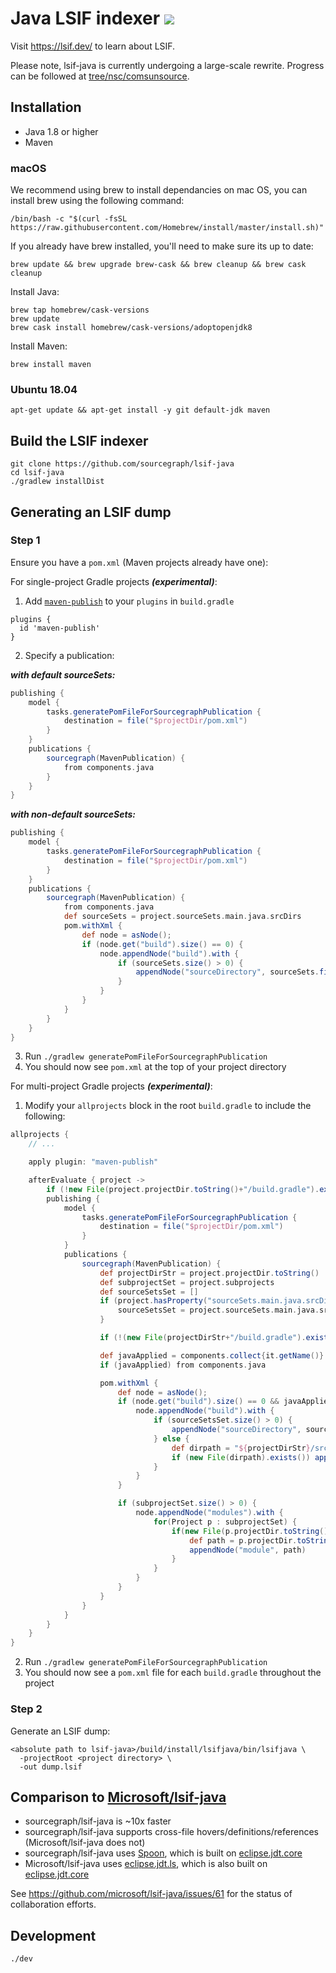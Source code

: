 # Java LSIF indexer ![](https://img.shields.io/badge/status-development-yellow?style=flat)

Visit https://lsif.dev/ to learn about LSIF.

Please note, lsif-java is currently undergoing a large-scale rewrite. Progress can be followed at [tree/nsc/comsunsource](https://github.com/sourcegraph/lsif-java/tree/nsc/comsunsource).

## Installation

- Java 1.8 or higher
- Maven

### macOS ###

We recommend using brew to install dependancies on mac OS, you can install brew using the following command:
```
/bin/bash -c "$(curl -fsSL https://raw.githubusercontent.com/Homebrew/install/master/install.sh)"
```

If you already have brew installed, you'll need to make sure its up to date: 
```
brew update && brew upgrade brew-cask && brew cleanup && brew cask cleanup
```

Install Java:
```
brew tap homebrew/cask-versions
brew update
brew cask install homebrew/cask-versions/adoptopenjdk8
```

Install Maven:
```
brew install maven
```

### Ubuntu 18.04 ###

```
apt-get update && apt-get install -y git default-jdk maven
```

## Build the LSIF indexer

```
git clone https://github.com/sourcegraph/lsif-java
cd lsif-java
./gradlew installDist
```

## Generating an LSIF dump

### **Step 1**

Ensure you have a `pom.xml` (Maven projects already have one):

For single-project Gradle projects **_(experimental)_**:

1. Add [`maven-publish`](https://docs.gradle.org/current/userguide/publishing_maven.html) to your `plugins` in `build.gradle`
```
plugins {
  id 'maven-publish'
}
```
2. Specify a publication:

**_with default sourceSets:_**

```groovy
publishing {
    model {
        tasks.generatePomFileForSourcegraphPublication {
            destination = file("$projectDir/pom.xml")
        }
    }
    publications {
        sourcegraph(MavenPublication) {
            from components.java
        }
    }
}
```

**_with non-default sourceSets:_**

```groovy
publishing {
    model {
        tasks.generatePomFileForSourcegraphPublication {
            destination = file("$projectDir/pom.xml")
        }
    }
    publications {
        sourcegraph(MavenPublication) {
            from components.java
            def sourceSets = project.sourceSets.main.java.srcDirs
            pom.withXml {
                def node = asNode();
                if (node.get("build").size() == 0) {
                    node.appendNode("build").with {
                        if (sourceSets.size() > 0) {
                            appendNode("sourceDirectory", sourceSets.first())
                        }
                    }
                }
            }
        }
    }
}
```

3. Run `./gradlew generatePomFileForSourcegraphPublication`
4. You should now see `pom.xml` at the top of your project directory

For multi-project Gradle projects **_(experimental)_**:

1. Modify your `allprojects` block in the root `build.gradle` to include the following:

```groovy
allprojects {
    // ...

    apply plugin: "maven-publish"

    afterEvaluate { project ->
        if (!new File(project.projectDir.toString()+"/build.gradle").exists()) return
        publishing {
            model {
                tasks.generatePomFileForSourcegraphPublication {
                    destination = file("$projectDir/pom.xml")
                }
            }
            publications {
                sourcegraph(MavenPublication) {
                    def projectDirStr = project.projectDir.toString()
                    def subprojectSet = project.subprojects
                    def sourceSetsSet = []
                    if (project.hasProperty("sourceSets.main.java.srcDirs")) {
                        sourceSetsSet = project.sourceSets.main.java.srcDirs
                    }

                    if (!(new File(projectDirStr+"/build.gradle").exists())) return

                    def javaApplied = components.collect{it.getName()}.contains("java")
                    if (javaApplied) from components.java

                    pom.withXml {
                        def node = asNode();
                        if (node.get("build").size() == 0 && javaApplied) {
                            node.appendNode("build").with {
                                if (sourceSetsSet.size() > 0) {
                                    appendNode("sourceDirectory", sourceSetsSet.first())
                                } else {
                                    def dirpath = "${projectDirStr}/src/main/java"
                                    if (new File(dirpath).exists()) appendNode("sourceDirectory", dirpath)
                                }
                            }
                        }

                        if (subprojectSet.size() > 0) {
                            node.appendNode("modules").with {
                                for(Project p : subprojectSet) {
                                    if(new File(p.projectDir.toString()+"/build.gradle").exists()) {
                                        def path = p.projectDir.toString().substring(projectDirStr.size()+1)
                                        appendNode("module", path)
                                    }
                                }
                            }
                        }
                    }
                }
            }
        }
    }
}
```

2. Run `./gradlew generatePomFileForSourcegraphPublication`
3. You should now see a `pom.xml` file for each `build.gradle` throughout the project

### **Step 2**
Generate an LSIF dump:

```
<absolute path to lsif-java>/build/install/lsifjava/bin/lsifjava \
  -projectRoot <project directory> \
  -out dump.lsif
```

## Comparison to [Microsoft/lsif-java](https://github.com/Microsoft/lsif-java)

- sourcegraph/lsif-java is ~10x faster
- sourcegraph/lsif-java supports cross-file hovers/definitions/references (Microsoft/lsif-java does not)
- sourcegraph/lsif-java uses [Spoon](https://github.com/INRIA/spoon), which is built on [eclipse.jdt.core](https://github.com/eclipse/eclipse.jdt.core)
- Microsoft/lsif-java uses [eclipse.jdt.ls](https://github.com/eclipse/eclipse.jdt.ls), which is also built on [eclipse.jdt.core](https://github.com/eclipse/eclipse.jdt.core)

See https://github.com/microsoft/lsif-java/issues/61 for the status of collaboration efforts.

## Development

```
./dev
```
